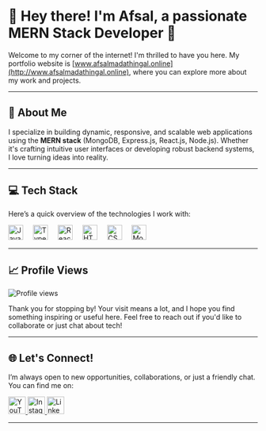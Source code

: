 # 👋 Hey there! I'm Afsal, a passionate **MERN Stack Developer** 🚀

Welcome to my corner of the internet! I'm thrilled to have you here. My portfolio website is [www.afsalmadathingal.online](http://www.afsalmadathingal.online), where you can explore more about my work and projects.

---

## 🌟 About Me

I specialize in building dynamic, responsive, and scalable web applications using the **MERN stack** (MongoDB, Express.js, React.js, Node.js). Whether it's crafting intuitive user interfaces or developing robust backend systems, I love turning ideas into reality.

---

## 💻 Tech Stack

Here’s a quick overview of the technologies I work with:

<div align="left">
  <img src="https://cdn.jsdelivr.net/gh/devicons/devicon/icons/javascript/javascript-original.svg" height="30" alt="JavaScript logo" />
  <img width="12" />
  <img src="https://cdn.jsdelivr.net/gh/devicons/devicon/icons/typescript/typescript-original.svg" height="30" alt="TypeScript logo" />
  <img width="12" />
  <img src="https://cdn.jsdelivr.net/gh/devicons/devicon/icons/react/react-original.svg" height="30" alt="React logo" />
  <img width="12" />
  <img src="https://cdn.jsdelivr.net/gh/devicons/devicon/icons/html5/html5-original.svg" height="30" alt="HTML5 logo" />
  <img width="12" />
  <img src="https://cdn.jsdelivr.net/gh/devicons/devicon/icons/css3/css3-original.svg" height="30" alt="CSS3 logo" />
  <img width="12" />
  <img src="https://cdn.jsdelivr.net/gh/devicons/devicon/icons/mongodb/mongodb-original.svg" height="30" alt="MongoDB logo" />
</div>

---

## 📈 Profile Views

![Profile views](https://komarev.com/ghpvc/?username=AfsalMadathingal&color=blue&style=flat-square)

Thank you for stopping by! Your visit means a lot, and I hope you find something inspiring or useful here. Feel free to reach out if you'd like to collaborate or just chat about tech!

---

## 🌐 Let's Connect!

I’m always open to new opportunities, collaborations, or just a friendly chat. You can find me on:

<div align="left">
  <a href="https://www.youtube.com/channel/UCXzFLnasrvMPjx9YAajU9Rg" target="_blank">
    <img src="https://img.shields.io/static/v1?message=Youtube&logo=youtube&label=&color=FF0000&logoColor=white&labelColor=&style=for-the-badge" height="35" alt="YouTube logo" />
  </a>
  <a href="https://www.instagram.com/afsal.madathingal/" target="_blank">
    <img src="https://img.shields.io/static/v1?message=Instagram&logo=instagram&label=&color=E4405F&logoColor=white&labelColor=&style=for-the-badge" height="35" alt="Instagram logo" />
  </a>
  <a href="https://www.linkedin.com/in/afsalmadathingal/" target="_blank">
    <img src="https://img.shields.io/static/v1?message=LinkedIn&logo=linkedin&label=&color=0077B5&logoColor=white&labelColor=&style=for-the-badge" height="35" alt="LinkedIn logo" />
  </a>
</div>

---


